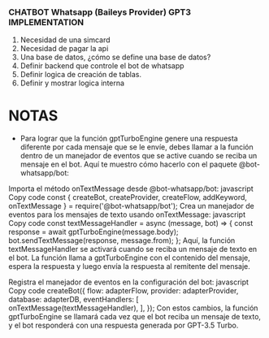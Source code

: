 ### CHATBOT Whatsapp (Baileys Provider) GPT3 IMPLEMENTATION
1. Necesidad de una simcard
2. Necesidad de pagar la api
3. Una base de datos, ¿cómo se define una base de datos?
4. Definir backend que controle el bot de whatsapp
5. Definir logica de creación de tablas.
6. Definir y mostrar logica interna

# NOTAS
* Para lograr que la función gptTurboEngine genere una respuesta diferente por cada mensaje que se le envíe, debes llamar a la función dentro de un manejador de eventos que se active cuando se reciba un mensaje en el bot. Aquí te muestro cómo hacerlo con el paquete @bot-whatsapp/bot:

Importa el método onTextMessage desde @bot-whatsapp/bot:
javascript
Copy code
const { createBot, createProvider, createFlow, addKeyword, onTextMessage } = require('@bot-whatsapp/bot');
Crea un manejador de eventos para los mensajes de texto usando onTextMessage:
javascript
Copy code
const textMessageHandler = async (message, bot) => {
  const response = await gptTurboEngine(message.body);
  bot.sendTextMessage(response, message.from);
};
Aquí, la función textMessageHandler se activará cuando se reciba un mensaje de texto en el bot. La función llama a gptTurboEngine con el contenido del mensaje, espera la respuesta y luego envía la respuesta al remitente del mensaje.

Registra el manejador de eventos en la configuración del bot:
javascript
Copy code
createBot({
  flow: adapterFlow,
  provider: adapterProvider,
  database: adapterDB,
  eventHandlers: [
    onTextMessage(textMessageHandler),
  ],
});
Con estos cambios, la función gptTurboEngine se llamará cada vez que el bot reciba un mensaje de texto, y el bot responderá con una respuesta generada por GPT-3.5 Turbo.
